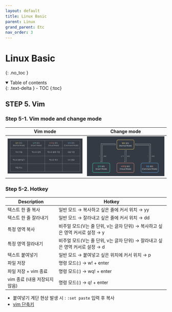 ```yaml
---
layout: default
title: Linux Basic
parent: Linux
grand_parent: Etc
nav_order: 3
---
```


# Linux Basic

{: .no_toc }


<details open markdown="block">
  <summary>
    Table of contents
  </summary>
  {: .text-delta }
- TOC
{:toc}
</details>


<!------------------------------------ STEP ------------------------------------>

## STEP 5. Vim

### Step 5-1. Vim mode and change mode

| Vim mode                                                     | Change mode                                                  |
| ------------------------------------------------------------ | ------------------------------------------------------------ |
| ![image-20230429085509873](./../../../images/menu14-sub2-sub3-linux-basic/image-20230429085509873.png) | ![image-20230429085523721](./../../../images/menu14-sub2-sub3-linux-basic/image-20230429085523721.png) |



### Step 5-2. Hotkey

| Description                   | Hotkey                                                       |
| ----------------------------- | ------------------------------------------------------------ |
| 텍스트 한 줄 복사             | 일반 모드 → 복사하고 싶은 줄에 커서 위치 → yy                |
| 텍스트 한 줄 잘라내기         | 일반 모드 → 잘라내고 싶은 줄에 커서 위치 → dd                |
| 특정 영역 복사                | 비주얼 모드(V는 줄 단위, v는 글자 단위) → 복사하고 싶은 영역 커서로 설정 → y |
| 특정 영역 잘라내기            | 비주얼 모드(V는 줄 단위, v는 글자 단위) → 잘라내고 싶은 영역 커서로 설정 → d |
| 텍스트 붙여넣기               | 일반 모드 → 붙여넣고 싶은 위치에 커서 위치 → p               |
| 파일 저장                     | 명령 모드(:) → w! + enter                                    |
| 파일 저장 + vim 종료          | 명령 모드(:) → wq! + enter                                   |
| vim 종료 (내용 저장되지 않음) | 명령 모드(:) → q! + enter                                    |


* 붙여넣기 계단 현상 발생 시 : `:set paste` 입력 후 복사
* [vim 단축키](https://string.tistory.com/51)